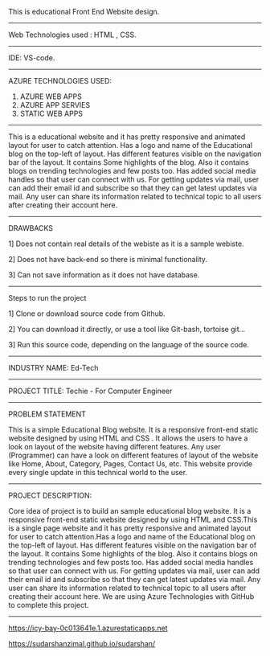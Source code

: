 This is educational Front End Website design.

****************************************************************************************************************************

Web Technologies used : HTML , CSS.

****************************************************************************************************************************

IDE: VS-code.

*****************************************************************************************************************************

AZURE TECHNOLOGIES USED:

1) AZURE WEB APPS
2) AZURE APP SERVIES
3) STATIC WEB APPS

*******************************************************************************************************************************

This is a educational website and it has pretty responsive and animated layout for user to catch attention.
Has a logo and name of the Educational blog on the top-left of layout.
Has different features visible on the navigation bar of the layout.
It contains Some highlights of the blog.
Also it contains blogs on trending technologies and few posts too.
Has added social media handles so that user can connect with us.
For getting updates via mail, user can add their email id and subscribe so that they can get latest updates via mail.
Any user can share its information related to technical topic to all users after creating their account here.

*****************************************************************************************************************************

DRAWBACKS

1] Does not contain real details of the webiste as it is a sample webiste.

2] Does not have back-end so there is minimal functionality.

3] Can not save information as it does not have database.

****************************************************************************************************************************


Steps to run the project

1] Clone or download source code from Github.

2] You can download it directly, or use a tool like Git-bash, tortoise git...

3] Run this source code, depending on the language of the source code.

*****************************************************************************************************************************

INDUSTRY NAME: Ed-Tech


*********************************************************************************************************************************

PROJECT TITLE: Techie - For Computer Engineer

*****************************************************************************************************************************


PROBLEM STATEMENT

This is a simple Educational Blog website. It is a responsive front-end static website designed by using HTML and  CSS . 
It allows the users to have a look on layout of the website having different features. Any user (Programmer)
can have a look on different features of layout of the website like Home, About, Category, Pages, Contact Us, etc.
This website provide every single update in this technical world to the user.


****************************************************************************************************************************************


PROJECT DESCRIPTION:

Core idea of project is to build an sample educational blog website. It is a responsive front-end static website
designed by using HTML and  CSS.This is a single page website and it has pretty responsive and animated layout for 
user to catch attention.Has a logo and name of the Educational blog on the top-left of layout.
Has different features visible on the navigation bar of the layout. It contains Some highlights of the blog.
Also it contains blogs on trending technologies and few posts too. Has added social media handles so 
that user can connect with us. For getting updates via mail, user can add their email id and subscribe
so that they can get latest updates via mail. Any user can share its information related to technical topic
to all users after creating their account here.
We are using Azure Technologies with GitHub to complete this project.

******************************************************************************************************************************************
https://icy-bay-0c013641e.1.azurestaticapps.net




https://sudarshanzimal.github.io/sudarshan/
